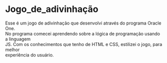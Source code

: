 # Jogo_de_adivinhação
 Esse é um jogo de adivinhação que desenvolvi através do programa Oracle One.<br>
 No programa comecei aprendendo sobre a lógica de programação usando a linguagem<br>
 JS. Com os conhecimentos que tenho de HTML e CSS, estilizei o jogo, para melhor<br>
 experiência do usuário.
